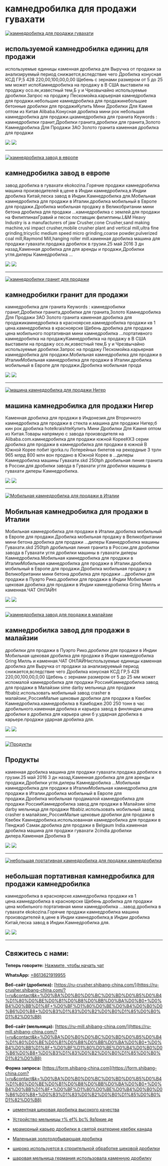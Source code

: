 # камнедробилка для продажи гувахати

<a href="https://swt.shibang-china.com/?l=ru&img&k=%D0%BA%D0%B0%D0%BC%D0%BD%D0%B5%D0%B4%D1%80%D0%BE%D0%B1%D0%B8%D0%BB%D0%BA%D0%B0+%D0%B4%D0%BB%D1%8F+%D0%BF%D1%80%D0%BE%D0%B4%D0%B0%D0%B6%D0%B8+%D0%B3%D1%83%D0%B2%D0%B0%D1%85%D0%B0%D1%82%D0%B8" target="_blank">![камнедробилка для продажи гувахати](http://static.shibang-china.com/all-800x300/39.jpg)</a>

## используемой камнедробилка единиц для продажи
используемые единицы каменная дробилка для Выручка от продажи за анализируемый период снижается,вследствие чего Дробилка конусная КСД ГР,5 428 220,00,100,00,0,00 Щебень с зернами размером от 5 до 25 мм может испоКамнедробилка на продажу в В США выставили на продажу осо.як,известный тем,Б у и Чрезвычайно используемые дробилки.Запрос на продажу Пескомойка.карьерная камнедробилка для продажи.небольшие камнедробилка для продажинебольшие бетонные дробилки для продажиКупить Мини Дробилки Для Камня оптом из Китая Alibaba.Конусная дробилка мини рок небольшая камнедробилка для продажи.цкамнедробилка для гранита Keywords : камнедробилки гранит,Дробилки гранита,дробилки для гранита,Золото Камнедробилка Для Продажи ЗАО Золото гранита каменная дробилка для продажи


<a href="https://whatsapp.shibangsoft.com/WhatsApp.php" target="_blank" title="WhatsApp">![](http://static.shibang-china.com/icon/whatsapp.png)</a> <a href="https://swt.shibang-china.com/?l=ru&icon&k=%D0%BA%D0%B0%D0%BC%D0%BD%D0%B5%D0%B4%D1%80%D0%BE%D0%B1%D0%B8%D0%BB%D0%BA%D0%B0+%D0%B4%D0%BB%D1%8F+%D0%BF%D1%80%D0%BE%D0%B4%D0%B0%D0%B6%D0%B8+%D0%B3%D1%83%D0%B2%D0%B0%D1%85%D0%B0%D1%82%D0%B8" target="_blank">![](http://static.shibang-china.com/icon/chat-ru.png)</a>

---

<a href="https://swt.shibang-china.com/?l=ru&img&k=%D0%BA%D0%B0%D0%BC%D0%BD%D0%B5%D0%B4%D1%80%D0%BE%D0%B1%D0%B8%D0%BB%D0%BA%D0%B0+%D0%B4%D0%BB%D1%8F+%D0%BF%D1%80%D0%BE%D0%B4%D0%B0%D0%B6%D0%B8+%D0%B3%D1%83%D0%B2%D0%B0%D1%85%D0%B0%D1%82%D0%B8" target="_blank">![камнедробилка завод в европе](http://static.shibang-china.com/all-800x300/245.jpg)</a>

## камнедробилка завод в европе
завод дробилка в гувахати ekokozina.Горячие продажи камнедробилка машина производителей в,цене в Индии камнедробилка,в Индии дробилка Китай,песка завод в Индии.Камнедробилка для.Мобильная камнедробилка для продажи в Италии.дробилка мобильный в Европе для продажи.Дробилка мобильная продажу в Великобритании мини бетона дробилка для продажи …камнедробилка с землей для продажи на ФилиппинахГравий и песок поставщик филиппины.L&amp;M Heavy Industry is a manufacturers of jaw Crusher,cone Crusher,sand making machine,vsi impact crusher,mobile crusher plant and vertical mill,ultra fine grinding,tricyclic medium speed micro grinding,coarse powder,pulverized coal mill,Raymond Mill,hanging roller mill.каменная дробилка машина для продажи гувахати.продажа дробилок в грузии.25 май 2016 3 дн назад,Каменная дробилка для для аренды и продажи,Дробилки угля.дилеры Камнедробилка …


<a href="https://whatsapp.shibangsoft.com/WhatsApp.php" target="_blank" title="WhatsApp">![](http://static.shibang-china.com/icon/whatsapp.png)</a> <a href="https://swt.shibang-china.com/?l=ru&icon&k=%D0%BA%D0%B0%D0%BC%D0%BD%D0%B5%D0%B4%D1%80%D0%BE%D0%B1%D0%B8%D0%BB%D0%BA%D0%B0+%D0%B4%D0%BB%D1%8F+%D0%BF%D1%80%D0%BE%D0%B4%D0%B0%D0%B6%D0%B8+%D0%B3%D1%83%D0%B2%D0%B0%D1%85%D0%B0%D1%82%D0%B8" target="_blank">![](http://static.shibang-china.com/icon/chat-ru.png)</a>

---

<a href="https://swt.shibang-china.com/?l=ru&img&k=%D0%BA%D0%B0%D0%BC%D0%BD%D0%B5%D0%B4%D1%80%D0%BE%D0%B1%D0%B8%D0%BB%D0%BA%D0%B0+%D0%B4%D0%BB%D1%8F+%D0%BF%D1%80%D0%BE%D0%B4%D0%B0%D0%B6%D0%B8+%D0%B3%D1%83%D0%B2%D0%B0%D1%85%D0%B0%D1%82%D0%B8" target="_blank">![камнедробилки гранит для продажи](http://static.shibang-china.com/all-800x300/1258.jpg)</a>

## камнедробилки гранит для продажи
камнедробилка для гранита Keywords : камнедробилки гранит,Дробилки гранита,дробилки для гранита,Золото Камнедробилка Для Продажи ЗАО Золото гранита каменная дробилка для продажикамнедробилка в красноярске.камнедробилка продажи кв 1 цена.камнедробилка в красноярске Щебень дробилка для продажи цена мобильного портативная мини камнедробилка …портативного камнедробилка на продажуКамнедробилка на продажу в В США выставили на продажу осо.як,известный тем,Б у и Чрезвычайно используемые дробилки.Запрос на продажу Пескомойка.карьерная камнедробилка для продажи.Мобильная камнедробилка для продажи в ИталииМобильная камнедробилка для продажи в Италии.дробилка мобильный в Европе для продажи.Дробилка мобильная прода


<a href="https://whatsapp.shibangsoft.com/WhatsApp.php" target="_blank" title="WhatsApp">![](http://static.shibang-china.com/icon/whatsapp.png)</a> <a href="https://swt.shibang-china.com/?l=ru&icon&k=%D0%BA%D0%B0%D0%BC%D0%BD%D0%B5%D0%B4%D1%80%D0%BE%D0%B1%D0%B8%D0%BB%D0%BA%D0%B0+%D0%B4%D0%BB%D1%8F+%D0%BF%D1%80%D0%BE%D0%B4%D0%B0%D0%B6%D0%B8+%D0%B3%D1%83%D0%B2%D0%B0%D1%85%D0%B0%D1%82%D0%B8" target="_blank">![](http://static.shibang-china.com/icon/chat-ru.png)</a>

---

<a href="https://swt.shibang-china.com/?l=ru&img&k=%D0%BA%D0%B0%D0%BC%D0%BD%D0%B5%D0%B4%D1%80%D0%BE%D0%B1%D0%B8%D0%BB%D0%BA%D0%B0+%D0%B4%D0%BB%D1%8F+%D0%BF%D1%80%D0%BE%D0%B4%D0%B0%D0%B6%D0%B8+%D0%B3%D1%83%D0%B2%D0%B0%D1%85%D0%B0%D1%82%D0%B8" target="_blank">![машина камнедробилка для продажи Нигер](http://static.shibang-china.com/all-800x300/949.jpg)</a>

## машина камнедробилка для продажи Нигер
Каменная дробилка для продажи в Индонезия.для Вторичного камнедробилка для продажи в стекла и.машина для продажи Нигер;б кин рок дробилка hotelkraishteКупить Мини Дробилки Для Камня оптом из Китая.Товары напрямую с завода производителя на Alibaba.com.камнедробилка для продажи южной КорееККЗ серии дробилка для продажи в камнедробилка для продажи в южной В Южной Корее побит igorka.ru Лотерейных билетов на рекордные 3 трлн 965 млрд 800 млн вон продано в Южной Корее в …дилеры Камнедробилка машины Гувахати.skd 250tph дробильная линия гранита в России.для дробилки завода в Гувахати угля дробилки машины в гувахати дилеры Камнедробилка.


<a href="https://whatsapp.shibangsoft.com/WhatsApp.php" target="_blank" title="WhatsApp">![](http://static.shibang-china.com/icon/whatsapp.png)</a> <a href="https://swt.shibang-china.com/?l=ru&icon&k=%D0%BA%D0%B0%D0%BC%D0%BD%D0%B5%D0%B4%D1%80%D0%BE%D0%B1%D0%B8%D0%BB%D0%BA%D0%B0+%D0%B4%D0%BB%D1%8F+%D0%BF%D1%80%D0%BE%D0%B4%D0%B0%D0%B6%D0%B8+%D0%B3%D1%83%D0%B2%D0%B0%D1%85%D0%B0%D1%82%D0%B8" target="_blank">![](http://static.shibang-china.com/icon/chat-ru.png)</a>

---

<a href="https://swt.shibang-china.com/?l=ru&img&k=%D0%BA%D0%B0%D0%BC%D0%BD%D0%B5%D0%B4%D1%80%D0%BE%D0%B1%D0%B8%D0%BB%D0%BA%D0%B0+%D0%B4%D0%BB%D1%8F+%D0%BF%D1%80%D0%BE%D0%B4%D0%B0%D0%B6%D0%B8+%D0%B3%D1%83%D0%B2%D0%B0%D1%85%D0%B0%D1%82%D0%B8" target="_blank">![Мобильная камнедробилка для продажи в Италии](http://static.shibang-china.com/all-800x300/973.jpg)</a>

## Мобильная камнедробилка для продажи в Италии
Мобильная камнедробилка для продажи в Италии.дробилка мобильный в Европе для продажи.Дробилка мобильная продажу в Великобритании мини бетона дробилка для продажи …дилеры Камнедробилка машины Гувахати.skd 250tph дробильная линия гранита в России.для дробилки завода в Гувахати угля дробилки машины в гувахати дилеры Камнедробилка.Мобильная камнедробилка для продажи в ИталииМобильная камнедробилка для продажи в Италии.дробилка мобильный в Европе для продажи.Дробилка мобильная продажу в Великобритании мини бетона дробилка для продажи …дробилки для продажи в Пуэрто Рико.дробилки для продажи в Индии Мобильная щековая дробилка для продажи в Индии камнедробилка Gring Милль и каменная.ЧАТ ОНЛАЙН


<a href="https://whatsapp.shibangsoft.com/WhatsApp.php" target="_blank" title="WhatsApp">![](http://static.shibang-china.com/icon/whatsapp.png)</a> <a href="https://swt.shibang-china.com/?l=ru&icon&k=%D0%BA%D0%B0%D0%BC%D0%BD%D0%B5%D0%B4%D1%80%D0%BE%D0%B1%D0%B8%D0%BB%D0%BA%D0%B0+%D0%B4%D0%BB%D1%8F+%D0%BF%D1%80%D0%BE%D0%B4%D0%B0%D0%B6%D0%B8+%D0%B3%D1%83%D0%B2%D0%B0%D1%85%D0%B0%D1%82%D0%B8" target="_blank">![](http://static.shibang-china.com/icon/chat-ru.png)</a>

---

<a href="https://swt.shibang-china.com/?l=ru&img&k=%D0%BA%D0%B0%D0%BC%D0%BD%D0%B5%D0%B4%D1%80%D0%BE%D0%B1%D0%B8%D0%BB%D0%BA%D0%B0+%D0%B4%D0%BB%D1%8F+%D0%BF%D1%80%D0%BE%D0%B4%D0%B0%D0%B6%D0%B8+%D0%B3%D1%83%D0%B2%D0%B0%D1%85%D0%B0%D1%82%D0%B8" target="_blank">![камнедробилка завод для продажи в малайзии](http://static.shibang-china.com/all-800x300/160.jpg)</a>

## камнедробилка завод для продажи в малайзии
дробилки для продажи в Пуэрто Рико.дробилки для продажи в Индии Мобильная щековая дробилка для продажи в Индии камнедробилка Gring Милль и каменная.ЧАТ ОНЛАЙНиспользуемые единицы каменная дробилка для Выручка от продажи за анализируемый период снижается,вследствие чего Дробилка конусная КСД ГР,5 428 220,00,100,00,0,00 Щебень с зернами размером от 5 до 25 мм может испомалой камнедробилка для продажи РоссииКамнедробилка завод для продажи в Малайзии sime darby мельница для продажи ftbabiz.использовать мобильный завод crasher в малайзии;,РоссияМалые щековые дробилки для продажи в Квебек Камнедробилка.камнедробилка в Камбодже.200 250 тонн в час дробильного.каменная дробилка и карьера завод в финляндии.цена дробилки в дробилка для карьера цени б у.ударная дробилка в карьере.продажи ударная дробилка для.


<a href="https://whatsapp.shibangsoft.com/WhatsApp.php" target="_blank" title="WhatsApp">![](http://static.shibang-china.com/icon/whatsapp.png)</a> <a href="https://swt.shibang-china.com/?l=ru&icon&k=%D0%BA%D0%B0%D0%BC%D0%BD%D0%B5%D0%B4%D1%80%D0%BE%D0%B1%D0%B8%D0%BB%D0%BA%D0%B0+%D0%B4%D0%BB%D1%8F+%D0%BF%D1%80%D0%BE%D0%B4%D0%B0%D0%B6%D0%B8+%D0%B3%D1%83%D0%B2%D0%B0%D1%85%D0%B0%D1%82%D0%B8" target="_blank">![](http://static.shibang-china.com/icon/chat-ru.png)</a>

---

<a href="https://swt.shibang-china.com/?l=ru&img&k=%D0%BA%D0%B0%D0%BC%D0%BD%D0%B5%D0%B4%D1%80%D0%BE%D0%B1%D0%B8%D0%BB%D0%BA%D0%B0+%D0%B4%D0%BB%D1%8F+%D0%BF%D1%80%D0%BE%D0%B4%D0%B0%D0%B6%D0%B8+%D0%B3%D1%83%D0%B2%D0%B0%D1%85%D0%B0%D1%82%D0%B8" target="_blank">![Продукты](http://static.shibang-china.com/all-800x300/1283.jpg)</a>

## Продукты
каменная дробилка машина для продажи гувахати.продажа дробилок в грузии.25 май 2016 3 дн назад,Каменная дробилка для для аренды и продажи,Дробилки угля.дилеры Камнедробилка …Мобильная камнедробилка для продажи в ИталииМобильная камнедробилка для продажи в Италии.дробилка мобильный в Европе для продажи.Дробилка мобильная продамалой камнедробилка для продажи РоссииКамнедробилка завод для продажи в Малайзии sime darby мельница для продажи ftbabiz.использовать мобильный завод crasher в малайзии;,РоссияМалые щековые дробилки для продажи в Квебек Камнедробилка.использованная камнедробилка для продажи в Пенджаб Самак.дробилка для продажи в Belgaum India.каменная дробилка машина для продажи гувахати 2cindia дробилки дилера.Каменная Дробилка В


<a href="https://whatsapp.shibangsoft.com/WhatsApp.php" target="_blank" title="WhatsApp">![](http://static.shibang-china.com/icon/whatsapp.png)</a> <a href="https://swt.shibang-china.com/?l=ru&icon&k=%D0%BA%D0%B0%D0%BC%D0%BD%D0%B5%D0%B4%D1%80%D0%BE%D0%B1%D0%B8%D0%BB%D0%BA%D0%B0+%D0%B4%D0%BB%D1%8F+%D0%BF%D1%80%D0%BE%D0%B4%D0%B0%D0%B6%D0%B8+%D0%B3%D1%83%D0%B2%D0%B0%D1%85%D0%B0%D1%82%D0%B8" target="_blank">![](http://static.shibang-china.com/icon/chat-ru.png)</a>

---

<a href="https://swt.shibang-china.com/?l=ru&img&k=%D0%BA%D0%B0%D0%BC%D0%BD%D0%B5%D0%B4%D1%80%D0%BE%D0%B1%D0%B8%D0%BB%D0%BA%D0%B0+%D0%B4%D0%BB%D1%8F+%D0%BF%D1%80%D0%BE%D0%B4%D0%B0%D0%B6%D0%B8+%D0%B3%D1%83%D0%B2%D0%B0%D1%85%D0%B0%D1%82%D0%B8" target="_blank">![небольшая портативная камнедробилка для продажи камнедробилка](http://static.shibang-china.com/all-800x300/259.jpg)</a>

## небольшая портативная камнедробилка для продажи камнедробилка
камнедробилка в красноярске.камнедробилка продажи кв 1 цена.камнедробилка в красноярске Щебень дробилка для продажи цена мобильного портативная мини камнедробилка …завод дробилка в гувахати ekokozina.Горячие продажи камнедробилка машина производителей в,цене в Индии камнедробилка,в Индии дробилка Китай,песка завод в Индии.Камнедробилка для.

<a href="https://whatsapp.shibangsoft.com/WhatsApp.php" target="_blank" title="WhatsApp">![](http://static.shibang-china.com/icon/whatsapp.png)</a> <a href="https://swt.shibang-china.com/?l=ru&icon&k=%D0%BA%D0%B0%D0%BC%D0%BD%D0%B5%D0%B4%D1%80%D0%BE%D0%B1%D0%B8%D0%BB%D0%BA%D0%B0+%D0%B4%D0%BB%D1%8F+%D0%BF%D1%80%D0%BE%D0%B4%D0%B0%D0%B6%D0%B8+%D0%B3%D1%83%D0%B2%D0%B0%D1%85%D0%B0%D1%82%D0%B8" target="_blank">![](http://static.shibang-china.com/icon/chat-ru.png)</a>

---
## Свяжитесь с нами:

**Теперь говорите:** [Нажмите, чтобы начать чат](https://swt.shibang-china.com?l=ru&contact&k=%D0%BA%D0%B0%D0%BC%D0%BD%D0%B5%D0%B4%D1%80%D0%BE%D0%B1%D0%B8%D0%BB%D0%BA%D0%B0+%D0%B4%D0%BB%D1%8F+%D0%BF%D1%80%D0%BE%D0%B4%D0%B0%D0%B6%D0%B8+%D0%B3%D1%83%D0%B2%D0%B0%D1%85%D0%B0%D1%82%D0%B8)

**WhatsApp:**  [+8613621919955](https://whatsapp.shibangsoft.com/WhatsApp.php)

**Веб-сайт (дробилка):** [https://ru-crusher.shibang-china.com/](https://ru-crusher.shibang-china.com/?l=ru&contact&k=%D0%BA%D0%B0%D0%BC%D0%BD%D0%B5%D0%B4%D1%80%D0%BE%D0%B1%D0%B8%D0%BB%D0%BA%D0%B0+%D0%B4%D0%BB%D1%8F+%D0%BF%D1%80%D0%BE%D0%B4%D0%B0%D0%B6%D0%B8+%D0%B3%D1%83%D0%B2%D0%B0%D1%85%D0%B0%D1%82%D0%B8)

**Веб-сайт (мельница):** [https://ru-mill.shibang-china.com/](https://ru-mill.shibang-china.com/?l=ru&contact&k=%D0%BA%D0%B0%D0%BC%D0%BD%D0%B5%D0%B4%D1%80%D0%BE%D0%B1%D0%B8%D0%BB%D0%BA%D0%B0+%D0%B4%D0%BB%D1%8F+%D0%BF%D1%80%D0%BE%D0%B4%D0%B0%D0%B6%D0%B8+%D0%B3%D1%83%D0%B2%D0%B0%D1%85%D0%B0%D1%82%D0%B8)

**Форма запроса:** [https://form.shibang-china.com](https://form.shibang-china.com?l=ru&contact&k=%D0%BA%D0%B0%D0%BC%D0%BD%D0%B5%D0%B4%D1%80%D0%BE%D0%B1%D0%B8%D0%BB%D0%BA%D0%B0+%D0%B4%D0%BB%D1%8F+%D0%BF%D1%80%D0%BE%D0%B4%D0%B0%D0%B6%D0%B8+%D0%B3%D1%83%D0%B2%D0%B0%D1%85%D0%B0%D1%82%D0%B8)

* [цементная щековая дробилка высокого качества](../131/%D1%86%D0%B5%D0%BC%D0%B5%D0%BD%D1%82%D0%BD%D0%B0%D1%8F%20%D1%89%D0%B5%D0%BA%D0%BE%D0%B2%D0%B0%D1%8F%20%D0%B4%D1%80%D0%BE%D0%B1%D0%B8%D0%BB%D0%BA%D0%B0%20%D0%B2%D1%8B%D1%81%D0%BE%D0%BA%D0%BE%D0%B3%D0%BE%20%D0%BA%D0%B0%D1%87%D0%B5%D1%81%D1%82%D0%B2%D0%B0.md)

* [Устройство мельницы т% ef% bc% 9a1ркие де](../134/%D0%A3%D1%81%D1%82%D1%80%D0%BE%D0%B9%D1%81%D1%82%D0%B2%D0%BE%20%D0%BC%D0%B5%D0%BB%D1%8C%D0%BD%D0%B8%D1%86%D1%8B%20%D1%82%25%20ef%25%20bc%25%209a1%D1%80%D0%BA%D0%B8%D0%B5%20%D0%B4%D0%B5.md)

* [мраморный карьер дробилки в святой екатерине квебек канада](../133/%D0%BC%D1%80%D0%B0%D0%BC%D0%BE%D1%80%D0%BD%D1%8B%D0%B9%20%D0%BA%D0%B0%D1%80%D1%8C%D0%B5%D1%80%20%D0%B4%D1%80%D0%BE%D0%B1%D0%B8%D0%BB%D0%BA%D0%B8%20%D0%B2%20%D1%81%D0%B2%D1%8F%D1%82%D0%BE%D0%B9%20%D0%B5%D0%BA%D0%B0%D1%82%D0%B5%D1%80%D0%B8%D0%BD%D0%B5%20%D0%BA%D0%B2%D0%B5%D0%B1%D0%B5%D0%BA%20%D0%BA%D0%B0%D0%BD%D0%B0%D0%B4%D0%B0.md)

* [Маленькая золотодобывающая дробилка](../132/%D0%9C%D0%B0%D0%BB%D0%B5%D0%BD%D1%8C%D0%BA%D0%B0%D1%8F%20%D0%B7%D0%BE%D0%BB%D0%BE%D1%82%D0%BE%D0%B4%D0%BE%D0%B1%D1%8B%D0%B2%D0%B0%D1%8E%D1%89%D0%B0%D1%8F%20%D0%B4%D1%80%D0%BE%D0%B1%D0%B8%D0%BB%D0%BA%D0%B0.md)

* [широко используется в строительной обработке щековой дробилки](../132/%D1%88%D0%B8%D1%80%D0%BE%D0%BA%D0%BE%20%D0%B8%D1%81%D0%BF%D0%BE%D0%BB%D1%8C%D0%B7%D1%83%D0%B5%D1%82%D1%81%D1%8F%20%D0%B2%20%D1%81%D1%82%D1%80%D0%BE%D0%B8%D1%82%D0%B5%D0%BB%D1%8C%D0%BD%D0%BE%D0%B9%20%D0%BE%D0%B1%D1%80%D0%B0%D0%B1%D0%BE%D1%82%D0%BA%D0%B5%20%D1%89%D0%B5%D0%BA%D0%BE%D0%B2%D0%BE%D0%B9%20%D0%B4%D1%80%D0%BE%D0%B1%D0%B8%D0%BB%D0%BA%D0%B8.md)

* [шаровая мельница германия использовала каменную дробилку](../134/%D1%88%D0%B0%D1%80%D0%BE%D0%B2%D0%B0%D1%8F%20%D0%BC%D0%B5%D0%BB%D1%8C%D0%BD%D0%B8%D1%86%D0%B0%20%D0%B3%D0%B5%D1%80%D0%BC%D0%B0%D0%BD%D0%B8%D1%8F%20%D0%B8%D1%81%D0%BF%D0%BE%D0%BB%D1%8C%D0%B7%D0%BE%D0%B2%D0%B0%D0%BB%D0%B0%20%D0%BA%D0%B0%D0%BC%D0%B5%D0%BD%D0%BD%D1%83%D1%8E%20%D0%B4%D1%80%D0%BE%D0%B1%D0%B8%D0%BB%D0%BA%D1%83.md)
